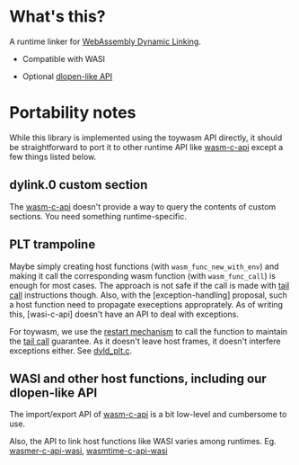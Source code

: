 # What's this?

A runtime linker for [WebAssembly Dynamic Linking].

* Compatible with WASI

* Optional [dlopen-like API](../examples/libdl)

# Portability notes

While this library is implemented using the toywasm API directly,
it should be straightforward to port it to other runtime API like
[wasm-c-api] except a few things listed below.

## dylink.0 custom section

The [wasm-c-api] doesn't provide a way to query the contents of custom
sections. You need something runtime-specific.

## PLT trampoline

Maybe simply creating host functions (with `wasm_func_new_with_env`)
and making it call the corresponding wasm function (with `wasm_func_call`)
is enough for most cases. The approach is not safe if the call is made
with [tail call] instructions though. Also, with the [exception-handling]
proposal, such a host function need to propagate execeptions approprately.
As of writing this, [wasi-c-api] doesn't have an API to deal with exceptions.

For toywasm, we use the [restart mechanism] to call the function to maintain
the [tail call] guarantee. As it doesn't leave host frames, it doesn't
interfere exceptions either. See [dyld_plt.c].

## WASI and other host functions, including our dlopen-like API

The import/export API of [wasm-c-api] is a bit low-level and cumbersome
to use.

Also, the API to link host functions like WASI varies among
runtimes.
Eg. [wasmer-c-api-wasi], [wasmtime-c-api-wasi]

[WebAssembly Dynamic Linking]: https://github.com/WebAssembly/tool-conventions/blob/main/DynamicLinking.md

[wasm-c-api]: https://github.com/WebAssembly/wasm-c-api

[wasmer-c-api-wasi]: https://docs.rs/wasmer-c-api/4.1.0/wasmer/wasm_c_api/wasi/index.html

[wasmtime-c-api-wasi]: https://docs.wasmtime.dev/examples-c-wasi.html

[restart mechanism]: ../doc/check_interrupt.md

[dyld_plt.c]: dyld_plt.c

[tail call]: https://github.com/WebAssembly/tail-call

[exception]: https://github.com/WebAssembly/exception-handling
